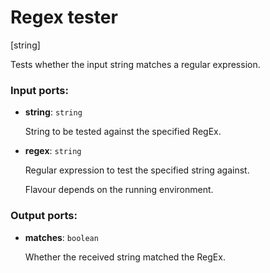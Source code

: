 # Regex tester

[string]

Tests whether the input string matches a regular expression.

### Input ports:

* __string__: `string`

    String to be tested against the specified RegEx.


* __regex__: `string`

    Regular expression to test the specified string against.
    
    Flavour depends on the running environment.

### Output ports:

* __matches__: `boolean`

    Whether the received string matched the RegEx.


